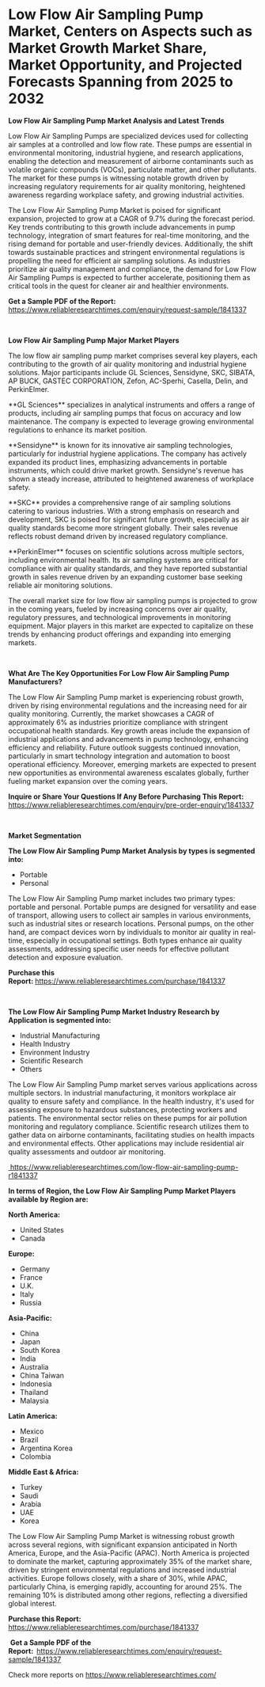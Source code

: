 <p><h1>Low Flow Air Sampling Pump Market, Centers on Aspects such as Market Growth Market Share, Market Opportunity, and Projected Forecasts Spanning from 2025 to 2032</h1></p><p><strong>Low Flow Air Sampling Pump Market Analysis and Latest Trends</strong></p>
<p><p>Low Flow Air Sampling Pumps are specialized devices used for collecting air samples at a controlled and low flow rate. These pumps are essential in environmental monitoring, industrial hygiene, and research applications, enabling the detection and measurement of airborne contaminants such as volatile organic compounds (VOCs), particulate matter, and other pollutants. The market for these pumps is witnessing notable growth driven by increasing regulatory requirements for air quality monitoring, heightened awareness regarding workplace safety, and growing industrial activities.</p><p>The Low Flow Air Sampling Pump Market is poised for significant expansion, projected to grow at a CAGR of 9.7% during the forecast period. Key trends contributing to this growth include advancements in pump technology, integration of smart features for real-time monitoring, and the rising demand for portable and user-friendly devices. Additionally, the shift towards sustainable practices and stringent environmental regulations is propelling the need for efficient air sampling solutions. As industries prioritize air quality management and compliance, the demand for Low Flow Air Sampling Pumps is expected to further accelerate, positioning them as critical tools in the quest for cleaner air and healthier environments.</p></p>
<p><strong>Get a Sample PDF of the Report:&nbsp;</strong> <a href="https://www.reliableresearchtimes.com/enquiry/request-sample/1841337?utm_campaign=3087&utm_medium=2&utm_source=Github&utm_content=ia&utm_term=12042025&utm_id=low-flow-air-sampling-pump">https://www.reliableresearchtimes.com/enquiry/request-sample/1841337</a></p>
<p>&nbsp;</p>
<p><strong>Low Flow Air Sampling Pump Major Market Players</strong></p>
<p><p>The low flow air sampling pump market comprises several key players, each contributing to the growth of air quality monitoring and industrial hygiene solutions. Major participants include GL Sciences, Sensidyne, SKC, SIBATA, AP BUCK, GASTEC CORPORATION, Zefon, AC-Sperhi, Casella, Delin, and PerkinElmer.</p><p>**GL Sciences** specializes in analytical instruments and offers a range of products, including air sampling pumps that focus on accuracy and low maintenance. The company is expected to leverage growing environmental regulations to enhance its market position.</p><p>**Sensidyne** is known for its innovative air sampling technologies, particularly for industrial hygiene applications. The company has actively expanded its product lines, emphasizing advancements in portable instruments, which could drive market growth. Sensidyne's revenue has shown a steady increase, attributed to heightened awareness of workplace safety.</p><p>**SKC** provides a comprehensive range of air sampling solutions catering to various industries. With a strong emphasis on research and development, SKC is poised for significant future growth, especially as air quality standards become more stringent globally. Their sales revenue reflects robust demand driven by increased regulatory compliance.</p><p>**PerkinElmer** focuses on scientific solutions across multiple sectors, including environmental health. Its air sampling systems are critical for compliance with air quality standards, and they have reported substantial growth in sales revenue driven by an expanding customer base seeking reliable air monitoring solutions.</p><p>The overall market size for low flow air sampling pumps is projected to grow in the coming years, fueled by increasing concerns over air quality, regulatory pressures, and technological improvements in monitoring equipment. Major players in this market are expected to capitalize on these trends by enhancing product offerings and expanding into emerging markets.</p></p>
<p>&nbsp;</p>
<p><strong>What Are The Key Opportunities For Low Flow Air Sampling Pump Manufacturers?</strong></p>
<p><p>The Low Flow Air Sampling Pump market is experiencing robust growth, driven by rising environmental regulations and the increasing need for air quality monitoring. Currently, the market showcases a CAGR of approximately 6% as industries prioritize compliance with stringent occupational health standards. Key growth areas include the expansion of industrial applications and advancements in pump technology, enhancing efficiency and reliability. Future outlook suggests continued innovation, particularly in smart technology integration and automation to boost operational efficiency. Moreover, emerging markets are expected to present new opportunities as environmental awareness escalates globally, further fueling market expansion over the coming years.</p></p>
<p><strong>Inquire or Share Your Questions If Any Before Purchasing This Report:</strong> <a href="https://www.reliableresearchtimes.com/enquiry/pre-order-enquiry/1841337?utm_campaign=3087&utm_medium=2&utm_source=Github&utm_content=ia&utm_term=12042025&utm_id=low-flow-air-sampling-pump">https://www.reliableresearchtimes.com/enquiry/pre-order-enquiry/1841337</a></p>
<p>&nbsp;</p>
<p><strong>Market Segmentation</strong></p>
<p><strong>The Low Flow Air Sampling Pump Market Analysis by types is segmented into:</strong></p>
<p><ul><li>Portable</li><li>Personal</li></ul></p>
<p><p>The Low Flow Air Sampling Pump market includes two primary types: portable and personal. Portable pumps are designed for versatility and ease of transport, allowing users to collect air samples in various environments, such as industrial sites or research locations. Personal pumps, on the other hand, are compact devices worn by individuals to monitor air quality in real-time, especially in occupational settings. Both types enhance air quality assessments, addressing specific user needs for effective pollutant detection and exposure evaluation.</p></p>
<p><strong>Purchase this Report:&nbsp;</strong><a href="https://www.reliableresearchtimes.com/purchase/1841337?utm_campaign=3087&utm_medium=2&utm_source=Github&utm_content=ia&utm_term=12042025&utm_id=low-flow-air-sampling-pump">https://www.reliableresearchtimes.com/purchase/1841337</a></p>
<p>&nbsp;</p>
<p><strong>The Low Flow Air Sampling Pump Market Industry Research by Application is segmented into:</strong></p>
<p><ul><li>Industrial Manufacturing</li><li>Health Industry</li><li>Environment Industry</li><li>Scientific Research</li><li>Others</li></ul></p>
<p><p>The Low Flow Air Sampling Pump market serves various applications across multiple sectors. In industrial manufacturing, it monitors workplace air quality to ensure safety and compliance. In the health industry, it's used for assessing exposure to hazardous substances, protecting workers and patients. The environmental sector relies on these pumps for air pollution monitoring and regulatory compliance. Scientific research utilizes them to gather data on airborne contaminants, facilitating studies on health impacts and environmental effects. Other applications may include residential air quality assessments and outdoor air monitoring.</p></p>
<p><a href="https://www.reliableresearchtimes.com/low-flow-air-sampling-pump-r1841337?utm_campaign=3087&utm_medium=2&utm_source=Github&utm_content=ia&utm_term=12042025&utm_id=low-flow-air-sampling-pump">&nbsp;https://www.reliableresearchtimes.com/low-flow-air-sampling-pump-r1841337</a></p>
<p><strong>In terms of Region, the Low Flow Air Sampling Pump Market Players available by Region are:</strong></p>
<p>
    <p> <strong> North America: </strong>
        <ul>
            <li>United States</li>
            <li>Canada</li>
        </ul>
        </p> 
    <p> <strong> Europe: </strong>
        <ul>
            <li>Germany</li>
            <li>France</li>
            <li>U.K.</li>
            <li>Italy</li>
            <li>Russia</li>
        </ul>
        </p> 
    <p> <strong> Asia-Pacific: </strong>
        <ul>
            <li>China</li>
            <li>Japan</li>
            <li>South Korea</li>
            <li>India</li>
            <li>Australia</li>
            <li>China Taiwan</li>
            <li>Indonesia</li>
            <li>Thailand</li>
            <li>Malaysia</li>
        </ul>
        </p> 
    <p> <strong> Latin America: </strong>
        <ul>
            <li>Mexico</li>
            <li>Brazil</li>
            <li>Argentina Korea</li>
            <li>Colombia</li>
        </ul>
        </p> 
    <p> <strong> Middle East & Africa: </strong>
        <ul>
            <li>Turkey</li>
            <li>Saudi</li>
            <li>Arabia</li>
            <li>UAE</li>
            <li>Korea</li>
        </ul>
    </p>
    </p>
<p><p>The Low Flow Air Sampling Pump Market is witnessing robust growth across several regions, with significant expansion anticipated in North America, Europe, and the Asia-Pacific (APAC). North America is projected to dominate the market, capturing approximately 35% of the market share, driven by stringent environmental regulations and increased industrial activities. Europe follows closely, with a share of 30%, while APAC, particularly China, is emerging rapidly, accounting for around 25%. The remaining 10% is distributed among other regions, reflecting a diversified global interest.</p></p>
<p><strong>Purchase this Report: </strong><a href="https://www.reliableresearchtimes.com/purchase/1841337?utm_campaign=3087&utm_medium=2&utm_source=Github&utm_content=ia&utm_term=12042025&utm_id=low-flow-air-sampling-pump">https://www.reliableresearchtimes.com/purchase/1841337</a></p>
<p>&nbsp;<strong>Get a Sample PDF of the Report:&nbsp;&nbsp;</strong><a href="https://www.reliableresearchtimes.com/enquiry/request-sample/1841337?utm_campaign=3087&utm_medium=2&utm_source=Github&utm_content=ia&utm_term=12042025&utm_id=low-flow-air-sampling-pump">https://www.reliableresearchtimes.com/enquiry/request-sample/1841337</a></p>
<p><strong></strong></p>
<p>Check more reports on <a href="https://www.reliableresearchtimes.com/?utm_campaign=3087&utm_medium=2&utm_source=Github&utm_content=ia&utm_term=12042025&utm_id=low-flow-air-sampling-pump">https://www.reliableresearchtimes.com/</a></p>